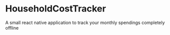# HouseholdCostTracker

A small react native application to track your monthly spendings completely offline
